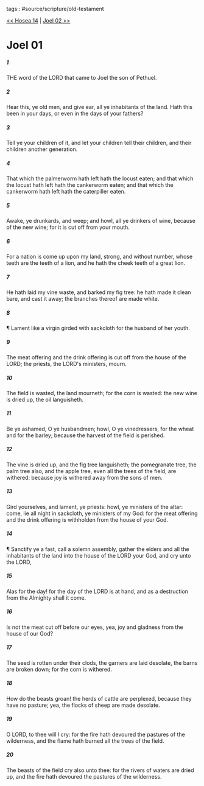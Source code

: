 tags:: #source/scripture/old-testament

[<< Hosea 14](source/scripture/old-testament/28_Hosea/Hosea_14.md) | [Joel 02 >>](source/scripture/old-testament/29_Joel/Joel_02.md)

# Joel 01

##### 1

THE word of the LORD that came to Joel the son of Pethuel.

##### 2

Hear this, ye old men, and give ear, all ye inhabitants of the land. Hath this been in your days, or even in the days of your fathers?

##### 3

Tell ye your children of it, and let your children tell their children, and their children another generation.

##### 4

That which the palmerworm hath left hath the locust eaten; and that which the locust hath left hath the cankerworm eaten; and that which the cankerworm hath left hath the caterpiller eaten.

##### 5

Awake, ye drunkards, and weep; and howl, all ye drinkers of wine, because of the new wine; for it is cut off from your mouth.

##### 6

For a nation is come up upon my land, strong, and without number, whose teeth are the teeth of a lion, and he hath the cheek teeth of a great lion.

##### 7

He hath laid my vine waste, and barked my fig tree: he hath made it clean bare, and cast it away; the branches thereof are made white.

##### 8

¶ Lament like a virgin girded with sackcloth for the husband of her youth.

##### 9

The meat offering and the drink offering is cut off from the house of the LORD; the priests, the LORD's ministers, mourn.

##### 10

The field is wasted, the land mourneth; for the corn is wasted: the new wine is dried up, the oil languisheth.

##### 11

Be ye ashamed, O ye husbandmen; howl, O ye vinedressers, for the wheat and for the barley; because the harvest of the field is perished.

##### 12

The vine is dried up, and the fig tree languisheth; the pomegranate tree, the palm tree also, and the apple tree, even all the trees of the field, are withered: because joy is withered away from the sons of men.

##### 13

Gird yourselves, and lament, ye priests: howl, ye ministers of the altar: come, lie all night in sackcloth, ye ministers of my God: for the meat offering and the drink offering is withholden from the house of your God.

##### 14

¶ Sanctify ye a fast, call a solemn assembly, gather the elders and all the inhabitants of the land into the house of the LORD your God, and cry unto the LORD,

##### 15

Alas for the day! for the day of the LORD is at hand, and as a destruction from the Almighty shall it come.

##### 16

Is not the meat cut off before our eyes, yea, joy and gladness from the house of our God?

##### 17

The seed is rotten under their clods, the garners are laid desolate, the barns are broken down; for the corn is withered.

##### 18

How do the beasts groan! the herds of cattle are perplexed, because they have no pasture; yea, the flocks of sheep are made desolate.

##### 19

O LORD, to thee will I cry: for the fire hath devoured the pastures of the wilderness, and the flame hath burned all the trees of the field.

##### 20

The beasts of the field cry also unto thee: for the rivers of waters are dried up, and the fire hath devoured the pastures of the wilderness.
